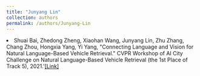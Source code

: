 ```yaml
---
title: "Junyang Lin"
collection: authors
permalink: /authors/Junyang-Lin
---
```

 <li> Shuai Bai,  Zhedong Zheng,  Xiaohan Wang,  Junyang Lin,  Zhu Zhang,  Chang Zhou,  Hongxia Yang,  Yi Yang, &quot;Connecting Language and Vision for Natural Language-Based Vehicle Retrieval.&quot; CVPR Workshop of AI City Challenge on Natural Language-Based Vehicle Retrieval (the 1st Place of Track 5), 2021.'<a href='https://zdzheng.xyz/publication/Connecti2021'>[Link]</a> </li>